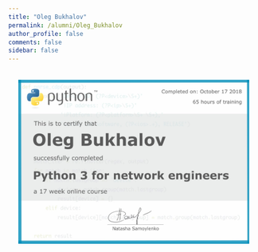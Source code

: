 ```yaml
---
title: "Oleg Bukhalov"
permalink: /alumni/Oleg_Bukhalov
author_profile: false
comments: false
sidebar: false
---
```


<div style="padding: 20px;">
  <img src="https://raw.githubusercontent.com/pyneng/pyneng.github.io/master/alumni/Oleg_Bukhalov.png" alt="Python for network engineers">
</div>


